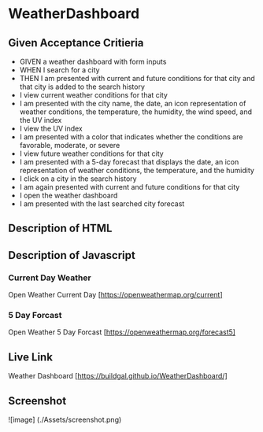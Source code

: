 # WeatherDashboard

## Given Acceptance Critieria 
* GIVEN a weather dashboard with form inputs
* WHEN I search for a city
* THEN I am presented with current and future conditions for that city and that city is added to the search history
* I view current weather conditions for that city
* I am presented with the city name, the date, an icon representation of weather conditions, the temperature, the humidity, the wind speed, and the UV index
* I view the UV index
* I am presented with a color that indicates whether the conditions are favorable, moderate, or severe
* I view future weather conditions for that city
* I am presented with a 5-day forecast that displays the date, an icon representation of weather conditions, the temperature, and the humidity
* I click on a city in the search history
* I am again presented with current and future conditions for that city
* I open the weather dashboard
* I am presented with the last searched city forecast


## Description of HTML 

## Description of Javascript 

### Current Day Weather 
Open Weather Current Day [https://openweathermap.org/current]

### 5 Day Forcast
Open Weather 5 Day Forcast [https://openweathermap.org/forecast5]


## Live Link 

Weather Dashboard [https://buildgal.github.io/WeatherDashboard/]

## Screenshot 
![image] (./Assets/screenshot.png)